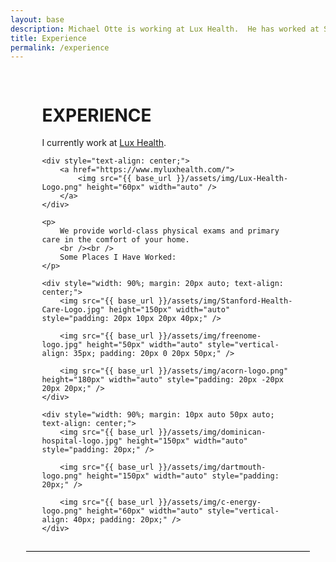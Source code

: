 ```yaml
---
layout: base
description: Michael Otte is working at Lux Health.  He has worked at Stanford, Freenome, acorn, and Dartmouth.
title: Experience
permalink: /experience
---
```

<main class="plain-container" style="border-bottom: 1px solid #000; width: 80%; margin: 0 auto; padding: 3% 5%;">
    <h1>EXPERIENCE</h1>
    <p>
        I currently work at <a href="https://www.myluxhealth.com/">Lux Health</a>.
    </p>
    
    <div style="text-align: center;">
        <a href="https://www.myluxhealth.com/">
            <img src="{{ base_url }}/assets/img/Lux-Health-Logo.png" height="60px" width="auto" />
        </a>
    </div>

    <p>
        We provide world-class physical exams and primary care in the comfort of your home.
        <br /><br />
        Some Places I Have Worked:
    </p>

    <div style="width: 90%; margin: 20px auto; text-align: center;">
        <img src="{{ base_url }}/assets/img/Stanford-Health-Care-Logo.jpg" height="150px" width="auto" style="padding: 20px 10px 20px 40px;" />

        <img src="{{ base_url }}/assets/img/freenome-logo.jpg" height="50px" width="auto" style="vertical-align: 35px; padding: 20px 0 20px 50px;" />

        <img src="{{ base_url }}/assets/img/acorn-logo.png" height="180px" width="auto" style="padding: 20px -20px 20px 20px;" />
    </div>

    <div style="width: 90%; margin: 10px auto 50px auto; text-align: center;">
        <img src="{{ base_url }}/assets/img/dominican-hospital-logo.jpg" height="150px" width="auto" style="padding: 20px;" />

        <img src="{{ base_url }}/assets/img/dartmouth-logo.png" height="150px" width="auto" style="padding: 20px;" />
        
        <img src="{{ base_url }}/assets/img/c-energy-logo.png" height="60px" width="auto" style="vertical-align: 40px; padding: 20px;" />
    </div>

</main>